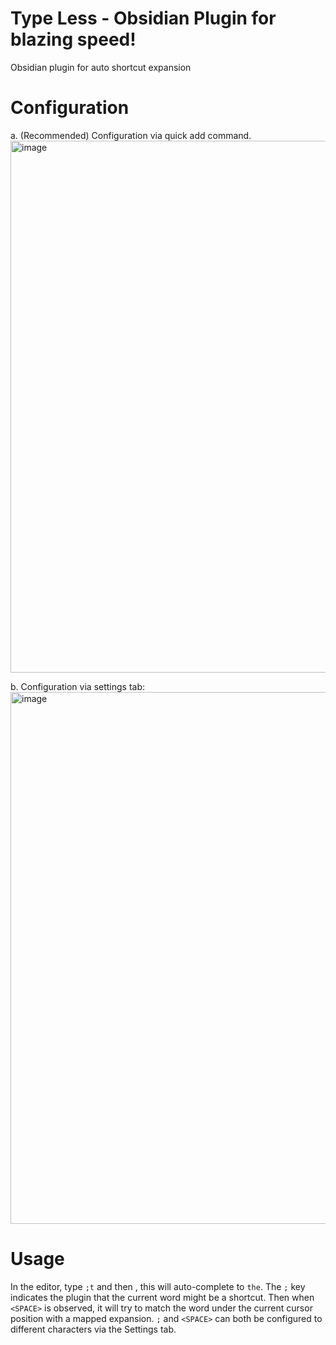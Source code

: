 # Type Less - Obsidian Plugin for blazing speed!
Obsidian plugin for auto shortcut expansion

# Configuration

a. (Recommended) Configuration via quick add command.
<img width="851" alt="image" src="https://github.com/clearnote01/type-less-plugin/assets/9555129/75c5eb89-fc20-4c60-ad07-b7014b6a79bb">

b. Configuration via settings tab:
<img width="851" alt="image" src="https://github.com/clearnote01/type-less-plugin/assets/9555129/820db90f-2f18-479f-8e12-c0213a4d3cd9">

# Usage

In the editor, type `;t` and then <SPACE>, this will auto-complete to `the`. The `;` key indicates the plugin that the current word might be a shortcut. Then when `<SPACE>` is observed, it will try to match the word under the current cursor position with a mapped expansion. `;` and `<SPACE>` can both be configured to different characters via the Settings tab.
